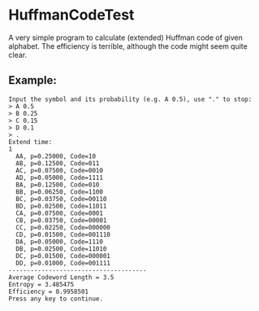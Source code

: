 # HuffmanCodeTest
A very simple program to calculate (extended) Huffman code of given alphabet. The efficiency is terrible, although the code might seem quite clear.

## Example:

```
Input the symbol and its probability (e.g. A 0.5), use "." to stop:
> A 0.5
> B 0.25
> C 0.15
> D 0.1
> .
Extend time:
1
  AA, p=0.25000, Code=10
  AB, p=0.12500, Code=011
  AC, p=0.07500, Code=0010
  AD, p=0.05000, Code=1111
  BA, p=0.12500, Code=010
  BB, p=0.06250, Code=1100
  BC, p=0.03750, Code=00110
  BD, p=0.02500, Code=11011
  CA, p=0.07500, Code=0001
  CB, p=0.03750, Code=00001
  CC, p=0.02250, Code=000000
  CD, p=0.01500, Code=001110
  DA, p=0.05000, Code=1110
  DB, p=0.02500, Code=11010
  DC, p=0.01500, Code=000001
  DD, p=0.01000, Code=001111
--------------------------------------
Average Codeword Length = 3.5
Entropy = 3.485475
Efficiency = 0.9958501
Press any key to continue.
```
